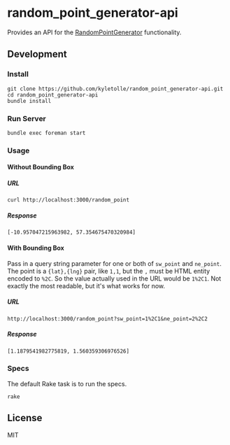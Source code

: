 # random_point_generator-api

Provides an API for the [RandomPointGenerator](https://github.com/kyletolle/random_point_generator) functionality.

## Development

### Install

```
git clone https://github.com/kyletolle/random_point_generator-api.git
cd random_point_generator-api
bundle install
```

### Run Server

```
bundle exec foreman start
```

### Usage

#### Without Bounding Box

##### URL

```
curl http://localhost:3000/random_point
```

##### Response
```
[-10.957047215963982, 57.354675470320984]
```

#### With Bounding Box

Pass in a query string parameter for one or both of `sw_point` and `ne_point`.
The point is a `{lat},{lng}` pair, like `1,1`, but the `,` must be HTML entity encoded to `%2C`. So the value actually used in the URL would be `1%2C1`. Not exactly the most readable, but it's what works for now.

##### URL

```
http://localhost:3000/random_point?sw_point=1%2C1&ne_point=2%2C2
```

##### Response

```
[1.1879541982775819, 1.560359306976526]
```

### Specs

The default Rake task is to run the specs.

```
rake
```

## License

MIT


